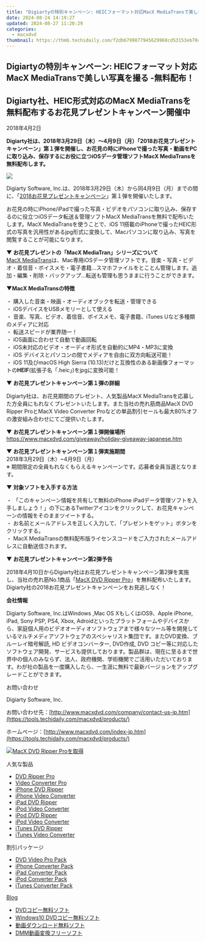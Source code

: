 ```yaml
---
title: "Digiartyの特別キャンペーン: HEICフォーマット対応MacX MediaTransで美しい写真を撮る -無料配布！"
date: 2024-08-24 14:19:27
updated: 2024-08-27 11:20:29
categories:
  - macxdvd
thumbnail: https://thmb.techidaily.com/f2db6799877945629968cd53153eb704a207aecfe965da9d03779dc5b0786c10.jpg
---
```


## Digiartyの特別キャンペーン: HEICフォーマット対応MacX MediaTransで美しい写真を撮る -無料配布！

## Digiarty社、HEIC形式対応のMacX MediaTransを無料配布するお花見プレゼントキャンペーン開催中

2018年4月2日

**Digiarty社は、2018年3月29日（木）～4月9日（月）「2018お花見プレゼントキャンペーン」第１弾を開催し、お花見の時にiPhoneで撮った写真・動画をPCに取り込み、保存するにお役に立つiOSデータ管理ソフトMacX MediaTransを無料配布します。**

![](https://www.macxdvd.com/press-room/image/macxdvd-2018-ohanami-mt-giveaway-jp.jpg)

Digiarty Software, Inc.は、2018年3月29日（木）から同4月9日（月）までの間に、「[2018お花見プレゼントキャンペーン](https://tools.techidaily.com/macxdvd/products/)」第１弾を開催いたします。

お花見の時にiPhone/iPadで撮った写真・ビデオをパソコンに取り込み、保存するのに役立つiOSデータ転送＆管理ソフトMacX MediaTransを無料で配布いたします。MacX MediaTransを使うことで、iOS 11搭載のiPhoneで撮ったHEIC形式の写真を汎用性があるjpg形式に変換して、Macパソコンに取り込み、写真を閲覧することが可能になります。

**▼ お花見プレゼントの「MacX MediaTran」シリーズについて**  
[MacX MediaTrans](https://tools.techidaily.com/macxdvd/products/)は、Mac専用iOSデータ管理ソフトです。音楽・写真・ビデオ・着信音・ボイスメモ・電子書籍…スマホファイルをとことん管理します。追加・編集・削除・バックアップ…転送も管理も思うままに行うことができます。

**▼MacX MediaTransの特徴**

・ 購入した音楽・映画・オーディオブックを転送・管理できる   
 ・ iOSデバイスをUSBメモリーとして使える   
 ・ 音楽、写真、ビデオ、着信音、ボイスメモ、電子書籍、iTunes Uなど多種類のメディアに対応   
 ・ 転送スピードが業界随一！   
 ・ iOS画面に合わせて自動で動画回転   
 ・ iOS未対応のビデオ・オーディオ形式を自動的にMP4・MP3に変換   
 ・ iOS デバイスとパソコンの間でメディアを自由に双方向転送可能！   
 ・ iOS 11及びmacOS High Sierra (10.13)だけと互換性のある新画像フォーマットの**HEIF**(拡張子名「.heic」)をjpgに変換可能！ 

**▼ お花見プレゼントキャンペーン第１弾の詳細**

Digiarty社は、お花見期間のプレゼント、人気製品MacX MediaTransを応募した方全員にもれなくプレゼントいたします。また当社の売れ筋商品MacX DVD Ripper ProとMacX Video Converter Proなどの単品割引セールも最大80%オフの激安組み合わせにてご提供いたします。

**▼ お花見プレゼントキャンペーン第１弾開催場所**  
<https://www.macxdvd.com/giveaway/holiday-giveaway-japanese.htm>

**▼ お花見プレゼントキャンペーン第１弾実施期間**  
 2018年3月29日（木）\~4月9日（月）  
 ※ 期間限定の全員もれなくもらえるキャンペーンです。応募者全員当選となります。

**▼ 対象ソフトを入手する方法** 

・ 「このキャンペーン情報を共有して無料のiPhone iPadデータ管理ソフトを入手しましょう！」の下にあるTwitterアイコンをクリックして、お花見キャンペーンの情報をそのままツイートする。   
 ・ お名前とメールアドレスを正しく入力して、「プレゼントをゲット」ボタンをクリックする。   
 ・ MacX MediaTransの無料配布版ライセンスコードをご入力されたメールアドレスに自動送信されます。 

**▼ お花見プレゼントキャンペーン第2弾予告** 

2018年4月10日からDigiarty社はお花見プレゼントキャンペーン第2弾を実施し、当社の売れ筋No.1商品「[MacX DVD Ripper Pro](https://tools.techidaily.com/macxdvd/products/)」を無料配布いたします。Digiarty社の2018お花見プレゼントキャンペーンをお見逃しなく！

**会社情報**

Digiarty Software, Inc.はWindows ,Mac OS XもしくはiOS9、Apple iPhone, iPad, Sony PSP, PS4, Xbox, Adroidといったプラットフォームやデバイスから、家庭個人用のビデオオーディオソフトウェアまで様々なツール等を開発しているマルチメディアソフトウェアのスペシャリスト集団です。またDVD変換、ブルーレイ暗号解読, HD ビデオコンバーター, DVD作成, DVD コピー等に対応したソフトウェア開発、サービスも提供しております。製品群は、現在に至るまで世界中の個人のみならず、法人、政府機関、学術機関でご活用いただいております。わが社の製品を一度購入したら、一生涯に無料で最新バージョンをアップグレードことができます。

お問い合わせ

Digiarty Software, Inc.

お問い合わせ先：[http://www.macxdvd.com/company/contact-us-jp.htm](https://tools.techidaily.com/macxdvd/products/) 

ホームページ：[http://www.macxdvd.com/index-jp.htm](https://tools.techidaily.com/macxdvd/products/) 

[![MacX DVD Ripper Proを取得](https://www.macxdvd.com/press-room/../banner/200-jp.png)](https://tools.techidaily.com/macxdvd/products/) 

人気な製品

* [DVD Ripper Pro](https://tools.techidaily.com/macxdvd/products/)
* [Video Converter Pro](https://tools.techidaily.com/macxdvd/products/)
* [iPhone DVD Ripper](https://tools.techidaily.com/macxdvd/products/)
* [iPhone Video Converter](https://tools.techidaily.com/macxdvd/products/)
* [iPad DVD Ripper](https://tools.techidaily.com/macxdvd/products/)
* [iPod Video Converter](https://tools.techidaily.com/macxdvd/products/)
* [iPod DVD Ripper](https://tools.techidaily.com/macxdvd/products/)
* [iPod Video Converter](https://tools.techidaily.com/macxdvd/products/)
* [iTunes DVD Ripper](https://tools.techidaily.com/macxdvd/products/)
* [iTunes Video Converter](https://tools.techidaily.com/macxdvd/products/)

割引パッケージ

* [DVD Video Pro Pack](https://tools.techidaily.com/macxdvd/products/)
* [iPhone Converter Pack](https://tools.techidaily.com/macxdvd/products/)
* [iPad Converter Pack](https://tools.techidaily.com/macxdvd/products/)
* [iPod Converter Pack](https://tools.techidaily.com/macxdvd/products/)
* [iTunes Converter Pack](https://tools.techidaily.com/macxdvd/products/)

[Blog](https://tools.techidaily.com/macxdvd/products/)

* [DVDコピー無料ソフト](https://tools.techidaily.com/macxdvd/products/)
* [Windows10 DVDコピー無料ソフト](https://tools.techidaily.com/macxdvd/products/)
* [動画ダウンロード無料ソフト](https://tools.techidaily.com/macxdvd/products/)
* [DMM動画変換フリーソフト](https://tools.techidaily.com/macxdvd/products/)

<ins class="adsbygoogle"
     style="display:block"
     data-ad-format="autorelaxed"
     data-ad-client="ca-pub-7571918770474297"
     data-ad-slot="1223367746"></ins>



<ins class="adsbygoogle"
     style="display:block"
     data-ad-client="ca-pub-7571918770474297"
     data-ad-slot="8358498916"
     data-ad-format="auto"
     data-full-width-responsive="true"></ins>
